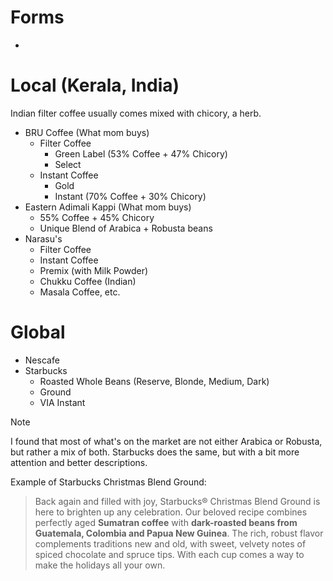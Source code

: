 # Forms
- 
# Local (Kerala, India)

Indian filter coffee usually comes mixed with chicory, a herb.

- BRU Coffee (What mom buys)
	- Filter Coffee
		- Green Label (53% Coffee + 47% Chicory)
		- Select
	- Instant Coffee
		- Gold 
		- Instant (70% Coffee + 30% Chicory)
- Eastern Adimali Kappi (What mom buys)
	- 55% Coffee + 45% Chicory
	- Unique Blend of Arabica + Robusta beans
- Narasu's
	- Filter Coffee
	- Instant Coffee
	- Premix (with Milk Powder)
	- Chukku Coffee (Indian)
	- Masala Coffee, etc.
# Global
- Nescafe
- Starbucks
	- Roasted Whole Beans (Reserve, Blonde, Medium, Dark)
	- Ground
	- VIA Instant

> [!NOTE]
> I found that most of what's on the market are not either Arabica or Robusta, but rather a mix of both. Starbucks does the same, but with a bit more attention and better descriptions.
> 
> Example of Starbucks Christmas Blend Ground:
> > Back again and filled with joy, Starbucks® Christmas Blend Ground is here to brighten up any celebration. Our beloved recipe combines perfectly aged **Sumatran coffee** with **dark-roasted beans from Guatemala, Colombia and Papua New Guinea**. The rich, robust flavor complements traditions new and old, with sweet, velvety notes of spiced chocolate and spruce tips. With each cup comes a way to make the holidays all your own.